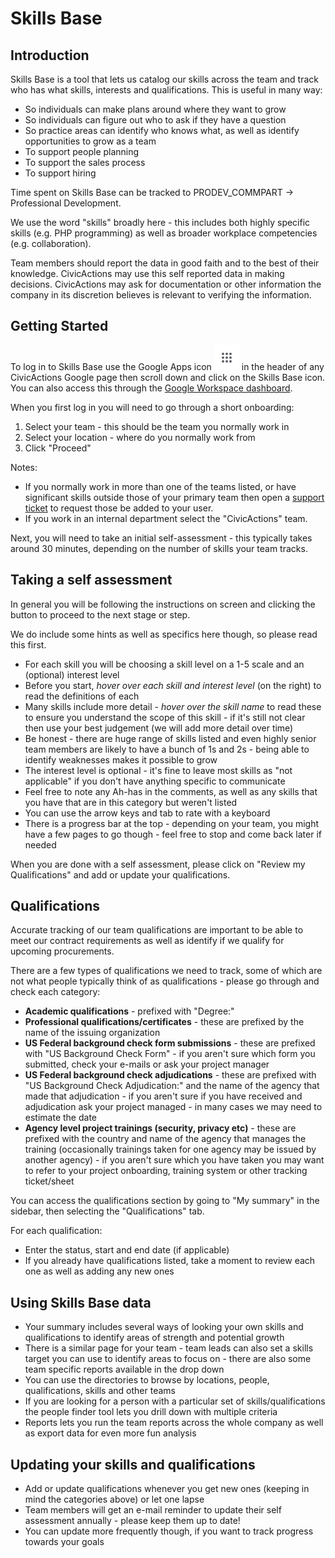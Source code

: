 # Skills Base

## Introduction

Skills Base is a tool that lets us catalog our skills across the team and track who has what skills, interests and qualifications. This is useful in many way:

-   So individuals can make plans around where they want to grow
-   So individuals can figure out who to ask if they have a question
-   So practice areas can identify who knows what, as well as identify opportunities to grow as a team
-   To support people planning
-   To support the sales process
-   To support hiring

Time spent on Skills Base can be tracked to PRODEV_COMMPART -> Professional Development.

We use the word "skills" broadly here - this includes both highly specific skills (e.g. PHP programming) as well as broader workplace competencies (e.g. collaboration).

Team members should report the data in good faith and to the best of their knowledge. CivicActions may use this self reported data in making decisions. CivicActions may ask for documentation or other information the company in its discretion believes is relevant to verifying the information.

## Getting Started

To log in to Skills Base use the Google Apps icon ![Google Apps icon](../assets/images/gsuite.png) in the header of any CivicActions Google page then scroll down and click on the Skills Base icon. You can also access this through the [Google Workspace dashboard](https://workspace.google.com/dashboard).

When you first log in you will need to go through a short onboarding:

1. Select your team - this should be the team you normally work in
1. Select your location - where do you normally work from
1. Click "Proceed"

Notes:

-   If you normally work in more than one of the teams listed, or have significant skills outside those of your primary team then open a [support ticket](software-and-support/support.md#to-request-support) to request those be added to your user.
-   If you work in an internal department select the "CivicActions" team.

Next, you will need to take an initial self-assessment - this typically takes around 30 minutes, depending on the number of skills your team tracks.

## Taking a self assessment

In general you will be following the instructions on screen and clicking the button to proceed to the next stage or step.

We do include some hints as well as specifics here though, so please read this first.

-   For each skill you will be choosing a skill level on a 1-5 scale and an (optional) interest level
-   Before you start, _hover over each skill and interest level_ (on the right) to read the definitions of each
-   Many skills include more detail - _hover over the skill name_ to read these to ensure you understand the scope of this skill - if it's still not clear then use your best judgement (we will add more detail over time)
-   Be honest - there are huge range of skills listed and even highly senior team members are likely to have a bunch of 1s and 2s - being able to identify weaknesses makes it possible to grow
-   The interest level is optional - it's fine to leave most skills as "not applicable" if you don't have anything specific to communicate
-   Feel free to note any Ah-has in the comments, as well as any skills that you have that are in this category but weren't listed
-   You can use the arrow keys and tab to rate with a keyboard
-   There is a progress bar at the top - depending on your team, you might have a few pages to go though - feel free to stop and come back later if needed

When you are done with a self assessment, please click on "Review my Qualifications" and add or update your qualifications.

## Qualifications

Accurate tracking of our team qualifications are important to be able to meet our contract requirements as well as identify if we qualify for upcoming procurements.

There are a few types of qualifications we need to track, some of which are not what people typically think of as qualifications - please go through and check each category:

-   **Academic qualifications** - prefixed with "Degree:"
-   **Professional qualifications/certificates** - these are prefixed by the name of the issuing organization
-   **US Federal background check form submissions** - these are prefixed with "US Background Check Form" - if you aren't sure which form you submitted, check your e-mails or ask your project manager
-   **US Federal background check adjudications** - these are prefixed with "US Background Check Adjudication:" and the name of the agency that made that adjudication - if you aren't sure if you have received and adjudication ask your project managed - in many cases we may need to estimate the date
-   **Agency level project trainings (security, privacy etc)** - these are prefixed with the country and name of the agency that manages the training (occasionally trainings taken for one agency may be issued by another agency) - if you aren't sure which you have taken you may want to refer to your project onboarding, training system or other tracking ticket/sheet

You can access the qualifications section by going to "My summary" in the sidebar, then selecting the "Qualifications" tab.

For each qualification:

-   Enter the status, start and end date (if applicable)
-   If you already have qualifications listed, take a moment to review each one as well as adding any new ones

## Using Skills Base data

-   Your summary includes several ways of looking your own skills and qualifications to identify areas of strength and potential growth
-   There is a similar page for your team - team leads can also set a skills target you can use to identify areas to focus on - there are also some team specific reports available in the drop down
-   You can use the directories to browse by locations, people, qualifications, skills and other teams
-   If you are looking for a person with a particular set of skills/qualifications the people finder tool lets you drill down with multiple criteria
-   Reports lets you run the team reports across the whole company as well as export data for even more fun analysis

## Updating your skills and qualifications

-   Add or update qualifications whenever you get new ones (keeping in mind the categories above) or let one lapse
-   Team members will get an e-mail reminder to update their self assessment annually - please keep them up to date!
-   You can update more frequently though, if you want to track progress towards your goals
